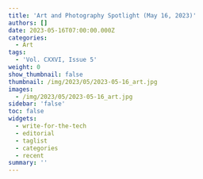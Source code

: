 ```yaml
---
title: 'Art and Photography Spotlight (May 16, 2023)'
authors: []
date: 2023-05-16T07:00:00.000Z
categories:
  - Art
tags:
  - 'Vol. CXXVI, Issue 5'
weight: 0
show_thumbnail: false
thumbnail: /img/2023/05/2023-05-16_art.jpg
images:
  - /img/2023/05/2023-05-16_art.jpg
sidebar: 'false'
toc: false
widgets:
  - write-for-the-tech
  - editorial
  - taglist
  - categories
  - recent
summary: ''
---
```


